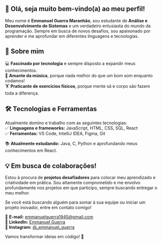 ## 👋 Olá, seja muito bem-vindo(a) ao meu perfil!  

Meu nome é **Emmanuel Guerra Maranhão**, sou estudante de **Análise e Desenvolvimento de Sistemas** e um verdadeiro entusiasta do mundo da programação. Sempre em busca de novos desafios, sou apaixonado por aprender e me aprofundar em diferentes linguagens e tecnologias.  

## 🚀 Sobre mim  
💻 **Fascinado por tecnologia** e sempre disposto a expandir meus conhecimentos.  
🎵 **Amante da música**, porque nada melhor do que um bom som enquanto codamos!  
🏋️ **Praticante de exercícios físicos**, porque mente sã e corpo são fazem toda a diferença.  

## 🛠️ Tecnologias e Ferramentas  
Atualmente domino e trabalho com as seguintes tecnologias:  
✅ **Linguagens e frameworks:** JavaScript, HTML, CSS, SQL, React  
✅ **Ferramentas:** VS Code, IntelliJ IDEA, Figma, Git  

📚 **Atualmente estudando:** Java, C, Python e aprofundando meus conhecimentos em React.  

## 💡 Em busca de colaborações!  
Estou à procura de **projetos desafiadores** para colocar meu aprendizado e criatividade em prática. Sou altamente comprometido e me envolvo profundamente nos projetos em que participo, sempre buscando entregar o meu melhor.  

Se você está buscando alguém para somar à sua equipe ou iniciar um projeto inovador, entre em contato comigo!  

📩 **E-mail:** emmanuelguerra1945@gmail.com  
🔗 **LinkedIn:** [Emmanuel Guerra](https://www.linkedin.com/in/emmanuel-guerra-dev/)  
📸 **Instagram:** [@_emmanuel_guerra](https://www.instagram.com/_emmanuel_guerra/)  

Vamos transformar ideias em código! 🚀
